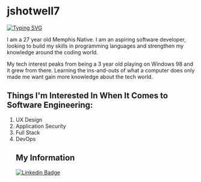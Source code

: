 # jshotwell7
 
[![Typing SVG](https://readme-typing-svg.demolab.com?font=Fira+Code&pause=1000&color=F74C4C&random=false&width=790&lines=My+Name+Is+Jervontae+Shotwell;I+am+27+and+pursuing+a+career+in+Software+Engineering;In+my+spare+time%2C+I+like+to+read+about+new+tech+%26+watch+basketball)](https://git.io/typing-svg)

I am a 27 year old Memphis Native. I am an aspiring software developer, looking to build my skills in programming languages and strengthen my knowledge around the coding world.

My tech interest peaks from being a 3 year old playing on Windows 98 and it grew from there. Learning the ins-and-outs of what a computer does only made me want gain more knowledge about the tech world.

## Things I'm Interested In When It Comes to Software Engineering:

<ol>
    <li>UX Design</li>
    <li>Application Security</li>
    <li>Full Stack</li>
    <li>DevOps</li>
     

 ## My Information    
  [![Linkedin Badge](https://img.shields.io/badge/-jshotwell7-blue?style=flat-square&logo=Linkedin&logoColor=white&link=https://www.linkedin.com/in/jshotwell7/)](https://www.linkedin.com/in/jshotwell7/)